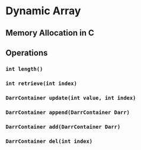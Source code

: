 # Dynamic Array

## Memory Allocation in C


## Operations

### `int length()`

### `int retrieve(int index)`

### `DarrContainer update(int value, int index)`

### `DarrContainer append(DarrContainer Darr)`

### `DarrContainer add(DarrContainer Darr)`

### `DarrContainer del(int index)`